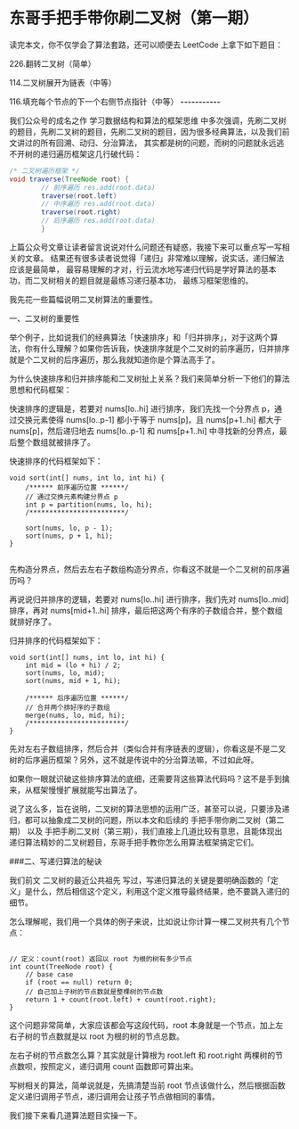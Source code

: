 # 东哥手把手带你刷二叉树（第一期）


读完本文，你不仅学会了算法套路，还可以顺便去 LeetCode 上拿下如下题目：

226.翻转二叉树（简单）

114.二叉树展开为链表（中等）

116.填充每个节点的下一个右侧节点指针（中等）
**-----------**

我们公众号的成名之作 学习数据结构和算法的框架思维 中多次强调，先刷二叉树的题目，先刷二叉树的题目，先刷二叉树的题目，因为很多经典算法，以及我们前文讲过的所有回溯、动归、分治算法，
其实都是树的问题，而树的问题就永远逃不开树的递归遍历框架这几行破代码：

```java
/* 二叉树遍历框架 */
void traverse(TreeNode root) {
        // 前序遍历 res.add(root.data)
        traverse(root.left)
        // 中序遍历 res.add(root.data)
        traverse(root.right)
        // 后序遍历 res.add(root.data)
        }
```

上篇公众号文章让读者留言说说对什么问题还有疑惑，我接下来可以重点写一写相关的文章。
结果还有很多读者说觉得「递归」非常难以理解，说实话，递归解法应该是最简单，
最容易理解的才对，行云流水地写递归代码是学好算法的基本功，而二叉树相关的题目就是最练习递归基本功，
最练习框架思维的。

我先花一些篇幅说明二叉树算法的重要性。


一、二叉树的重要性

举个例子，比如说我们的经典算法「快速排序」和「归并排序」，对于这两个算法，你有什么理解？如果你告诉我，快速排序就是个二叉树的前序遍历，归并排序就是个二叉树的后序遍历，那么我就知道你是个算法高手了。

为什么快速排序和归并排序能和二叉树扯上关系？我们来简单分析一下他们的算法思想和代码框架：

快速排序的逻辑是，若要对 nums[lo..hi] 进行排序，我们先找一个分界点 p，通过交换元素使得 nums[lo..p-1] 都小于等于 nums[p]，且 nums[p+1..hi] 都大于 nums[p]，然后递归地去 nums[lo..p-1] 和 nums[p+1..hi] 中寻找新的分界点，最后整个数组就被排序了。

快速排序的代码框架如下：

```
void sort(int[] nums, int lo, int hi) {
    /****** 前序遍历位置 ******/
    // 通过交换元素构建分界点 p
    int p = partition(nums, lo, hi);
    /************************/

    sort(nums, lo, p - 1);
    sort(nums, p + 1, hi);
}


```
先构造分界点，然后去左右子数组构造分界点，你看这不就是一个二叉树的前序遍历吗？

再说说归并排序的逻辑，若要对 nums[lo..hi] 进行排序，我们先对 nums[lo..mid] 排序，再对 nums[mid+1..hi] 排序，最后把这两个有序的子数组合并，整个数组就排好序了。

归并排序的代码框架如下：

```
void sort(int[] nums, int lo, int hi) {
    int mid = (lo + hi) / 2;
    sort(nums, lo, mid);
    sort(nums, mid + 1, hi);

    /****** 后序遍历位置 ******/
    // 合并两个排好序的子数组
    merge(nums, lo, mid, hi);
    /************************/
}
```
先对左右子数组排序，然后合并（类似合并有序链表的逻辑），你看这是不是二叉树的后序遍历框架？另外，这不就是传说中的分治算法嘛，不过如此呀。

如果你一眼就识破这些排序算法的底细，还需要背这些算法代码吗？这不是手到擒来，从框架慢慢扩展就能写出算法了。

说了这么多，旨在说明，二叉树的算法思想的运用广泛，甚至可以说，只要涉及递归，都可以抽象成二叉树的问题，所以本文和后续的 手把手带你刷二叉树（第二期） 以及 手把手刷二叉树（第三期），我们直接上几道比较有意思，且能体现出递归算法精妙的二叉树题目，东哥手把手教你怎么用算法框架搞定它们。





###二、写递归算法的秘诀

我们前文 二叉树的最近公共祖先 写过，写递归算法的关键是要明确函数的「定义」是什么，然后相信这个定义，利用这个定义推导最终结果，绝不要跳入递归的细节。

怎么理解呢，我们用一个具体的例子来说，比如说让你计算一棵二叉树共有几个节点：
```

// 定义：count(root) 返回以 root 为根的树有多少节点
int count(TreeNode root) {
    // base case
    if (root == null) return 0;
    // 自己加上子树的节点数就是整棵树的节点数
    return 1 + count(root.left) + count(root.right);
}
```

这个问题非常简单，大家应该都会写这段代码，root 本身就是一个节点，加上左右子树的节点数就是以 root 为根的树的节点总数。

左右子树的节点数怎么算？其实就是计算根为 root.left 和 root.right 两棵树的节点数呗，按照定义，递归调用 count 函数即可算出来。

写树相关的算法，简单说就是，先搞清楚当前 root 节点该做什么，然后根据函数定义递归调用子节点，递归调用会让孩子节点做相同的事情。

我们接下来看几道算法题目实操一下。